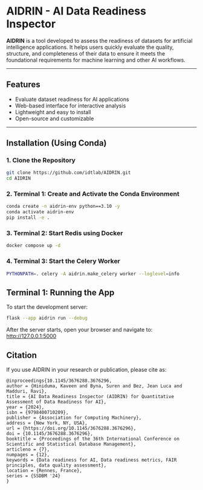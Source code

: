 # AIDRIN - AI Data Readiness Inspector


**AIDRIN** is a tool developed to assess the readiness of datasets for artificial intelligence applications. It helps users quickly evaluate the quality, structure, and completeness of their data to ensure it meets the foundational requirements for machine learning and other AI workflows.

---

## Features

- Evaluate dataset readiness for AI applications
- Web-based interface for interactive analysis
- Lightweight and easy to install
- Open-source and customizable

---

## Installation (Using Conda)

### 1. Clone the Repository

```bash
git clone https://github.com/idtlab/AIDRIN.git
cd AIDRIN
```

### 2. Terminal 1: Create and Activate the Conda Environment

```bash
conda create -n aidrin-env python==3.10 -y
conda activate aidrin-env
pip install -e .
```

### 3. Terminal 2: Start Redis using Docker

```bash
docker compose up -d 
```
### 4. Terminal 3: Start the Celery Worker

```bash
PYTHONPATH=. celery -A aidrin.make_celery worker --loglevel=info
```

## Terminal 1: Running the App

To start the development server:

```bash
flask --app aidrin run --debug
```

After the server starts, open your browser and navigate to: http://127.0.0.1:5000

## Citation
If you use AIDRIN in your research or publication, please cite as:

```
@inproceedings{10.1145/3676288.3676296,
author = {Hiniduma, Kaveen and Byna, Suren and Bez, Jean Luca and Madduri, Ravi},
title = {AI Data Readiness Inspector (AIDRIN) for Quantitative Assessment of Data Readiness for AI},
year = {2024},
isbn = {9798400710209},
publisher = {Association for Computing Machinery},
address = {New York, NY, USA},
url = {https://doi.org/10.1145/3676288.3676296},
doi = {10.1145/3676288.3676296},
booktitle = {Proceedings of the 36th International Conference on Scientific and Statistical Database Management},
articleno = {7},
numpages = {12},
keywords = {Data readiness for AI, Data readiness metrics, FAIR principles, data quality assessment},
location = {Rennes, France},
series = {SSDBM '24}
}
```
